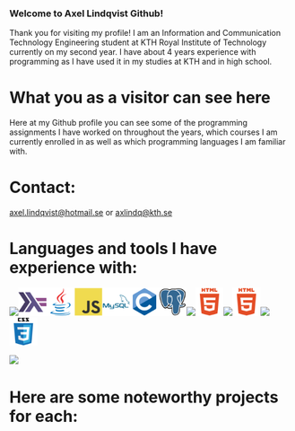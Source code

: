 ### Welcome to Axel Lindqvist Github!

Thank you for visiting my profile! I am an Information and Communication Technology Engineering student at KTH Royal Institute of Technology currently on my second year. 
I have about 4 years experience with programming as I have used it in my studies at KTH and in high school. 

# What you as a visitor can see here

Here at my Github profile you can see some of the programming assignments I have worked on throughout the years, which courses I am currently enrolled in as well as which programming languages I am familiar with.

# Contact:

axel.lindqvist@hotmail.se or axlindq@kth.se

# Languages and tools I have experience with:

<img height=50 src="https://cdn.jsdelivr.net/gh/devicons/devicon/icons/python/python-original.svg"/><img height=50 src="https://github.com/devicons/devicon/blob/v2.15.1/icons/haskell/haskell-original.svg"/><img height=50 src="https://github.com/devicons/devicon/blob/v2.15.1/icons/java/java-original.svg"/><img height=50 src="https://github.com/devicons/devicon/blob/v2.15.1/icons/javascript/javascript-original.svg"/><img height=50 src="https://github.com/devicons/devicon/blob/v2.15.1/icons/mysql/mysql-plain-wordmark.svg"/><img height=50 src="https://github.com/devicons/devicon/blob/v2.15.1/icons/c/c-original.svg"/><img height=50 src="https://github.com/devicons/devicon/blob/v2.15.1/icons/postgresql/postgresql-original.svg"/><img height=50 src="https://www.swi-prolog.org/icons/vector/swipl-logo.svg"/><img height=50 src="https://github.com/devicons/devicon/blob/v2.15.1/icons/html5/html5-plain-wordmark.svg"/><img height=50 src="https://www.swi-prolog.org/icons/vector/swipl-logo.svg"/><img height=50 src="https://github.com/devicons/devicon/blob/v2.15.1/icons/html5/html5-plain-wordmark.svg"/><img height=50 src="https://www.swi-prolog.org/icons/vector/swipl-logo.svg"/><img height=50 src="https://github.com/devicons/devicon/blob/v2.15.1/icons/css3/css3-original-wordmark.svg"/>






<img src="https://github-readme-stats.vercel.app/api/top-langs?username=ProgrammingCookies&layout=compact"/>



# Here are some noteworthy projects for each: 


<!--
**ProgrammingCookies/ProgrammingCookies** is a ✨ _special_ ✨ repository because its `README.md` (this file) appears on your GitHub profile.

Here are some ideas to get you started:

- 🔭 I’m currently working on ...
- 🌱 I’m currently learning ...
- 👯 I’m looking to collaborate on ...
- 🤔 I’m looking for help with ...
- 💬 Ask me about ...
- 📫 How to reach me: ...
- 😄 Pronouns: ...
- ⚡ Fun fact: ...
-->
